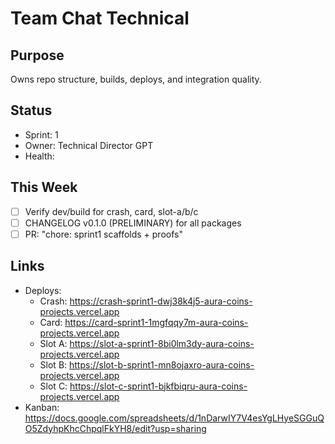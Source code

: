 ﻿# Team Chat  Technical

## Purpose
Owns repo structure, builds, deploys, and integration quality.

## Status
- Sprint: 1
- Owner: Technical Director GPT
- Health: 

## This Week
- [ ] Verify dev/build for crash, card, slot-a/b/c
- [ ] CHANGELOG v0.1.0 (PRELIMINARY) for all packages
- [ ] PR: "chore: sprint1 scaffolds + proofs"

## Links
- Deploys:
  - Crash:  https://crash-sprint1-dwj38k4j5-aura-coins-projects.vercel.app
  - Card:   https://card-sprint1-1mgfqqy7m-aura-coins-projects.vercel.app
  - Slot A: https://slot-a-sprint1-8bi0lm3dy-aura-coins-projects.vercel.app
  - Slot B: https://slot-b-sprint1-mn8ojaxro-aura-coins-projects.vercel.app
  - Slot C: https://slot-c-sprint1-bjkfbiqru-aura-coins-projects.vercel.app
- Kanban: https://docs.google.com/spreadsheets/d/1nDarwIY7V4esYgLHyeSGGuQO5ZdyhpKhcChpqlFkYH8/edit?usp=sharing
